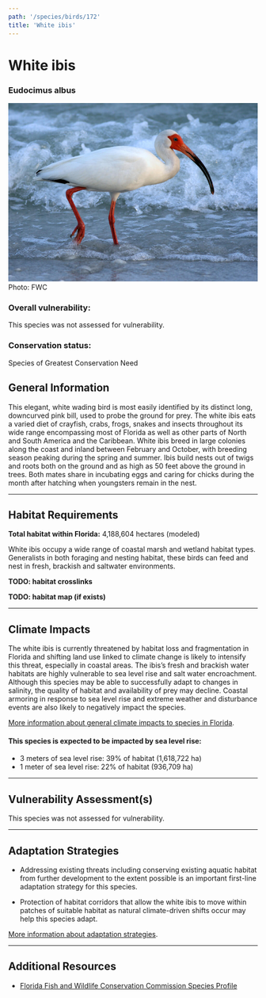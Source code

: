 ```yaml
---
path: '/species/birds/172'
title: 'White ibis'
---
```


# White ibis

### Eudocimus albus

<div id="TopSection">

<div class="header-photo"><img src="172.jpg" alt="Photo for White ibis"/>
<figcaption>Photo: FWC</figcaption></div>

<div>

### Overall vulnerability:

This species was not assessed for vulnerability.

### Conservation status:

Species of Greatest Conservation Need

</div>
</div>

## General Information

This elegant, white wading bird is most easily identified by its distinct long, downcurved pink bill, used to probe the ground for prey.  The white ibis eats a varied diet of crayfish, crabs, frogs, snakes and insects throughout its wide range encompassing most of Florida as well as other parts of North and South America and the Caribbean.  White ibis breed in large colonies along the coast and inland between February and October, with breeding season peaking during the spring and summer.  Ibis build nests out of twigs and roots both on the ground and as high as 50 feet above the ground in trees.  Both mates share in incubating eggs and caring for chicks during the month after hatching when youngsters remain in the nest.

<hr />

## Habitat Requirements

**Total habitat within Florida:** 4,188,604 hectares (modeled)

White ibis occupy a wide range of coastal marsh and wetland habitat types.  Generalists in both foraging and nesting habitat, these birds can feed and nest in fresh, brackish and saltwater environments.

**TODO: habitat crosslinks**

**TODO: habitat map (if exists)**

<hr />

## Climate Impacts

The white ibis is currently threatened by habitat loss and fragmentation in Florida and shifting land use linked to climate change is likely to intensify this threat, especially in coastal areas.  The ibis’s fresh and brackish water habitats are highly vulnerable to sea level rise and salt water encroachment.  Although this species may be able to successfully adapt to changes in salinity, the quality of habitat and availability of prey may decline.  Coastal armoring in response to sea level rise and extreme weather and disturbance events are also likely to negatively impact the species.

[More information about general climate impacts to species in Florida](/impacts/species).


#### This species is expected to be impacted by sea level rise:

- 3 meters of sea level rise: 39% of habitat (1,618,722 ha)
- 1 meter of sea level rise: 22% of habitat (936,709 ha)
    

<hr />

## Vulnerability Assessment(s)

This species was not assessed for vulnerability.

<hr />

## Adaptation Strategies

- Addressing existing threats including conserving existing aquatic habitat from further development to the extent possible is an important first-line adaptation strategy for this species.

- Protection of habitat corridors that allow the white ibis to move within patches of suitable habitat as natural climate-driven shifts occur may help this species adapt.

[More information about adaptation strategies](/strategies).

<hr />


## Additional Resources

- [Florida Fish and Wildlife Conservation Commission Species Profile](https://myfwc.com/wildlifehabitats/profiles/birds/waterbirds/white-ibis/)
